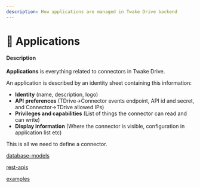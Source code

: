 ```yaml
---
description: How applications are managed in Twake Drive backend
---
```


# 🍎 Applications

#### Description

**Applications** is everything related to connectors in Twake Drive.

An application is described by an identity sheet containing this information:

- **Identity** \(name, description, logo\)
- **API** **preferences** \(TDrive→Connector events endpoint, API id and secret, and Connector→TDrive allowed IPs\)
- **Privileges and capabilities** \(List of things the connector can read and can write\)
- **Display information** \(Where the connector is visible, configuration in application list etc\)

This is all we need to define a connector.

[database-models](database-models.md)

[rest-apis](rest-apis.md)

[examples](examples.md)
